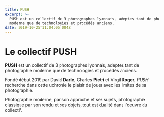 ```yaml
---
title: PUSH
excerpt: >-
  PUSH est un collectif de 3 photographes lyonnais, adeptes tant de photographie
  moderne que de technologies et procédés anciens.
date: 2019-10-25T11:04:05.004Z
---
```

# Le collectif PUSH

**PUSH** est un collectif de 3 photographes lyonnais, adeptes tant de photographie moderne que de technologies et procédés anciens.

Fondé début 2019 par David **Darle**, Charles **Pietri** et Virgil **Roger**, _PUSH_ recherche dans cette uchronie le plaisir de jouer avec les limites de sa photographie.

Photographie moderne, par son approche et ses sujets, photographie classique par son rendu et ses objets, tout est dualité dans l'oeuvre du collectif.
